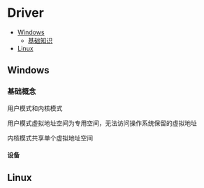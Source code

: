 # Driver
* [Windows](#Windows)
  - [基础知识](#基础知识)
* [Linux](#Linux)

## Windows
### 基础概念
用户模式和内核模式

用户模式虚拟地址空间为专用空间，无法访问操作系统保留的虚拟地址

内核模式共享单个虚拟地址空间

#### 设备

## Linux
